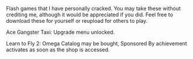 Flash games that I have personally cracked. You may take these without crediting me, although it would be appreciated if you did. Feel free to download these for yourself or reupload for others to play.

Ace Gangster Taxi:
Upgrade menu unlocked.

Learn to Fly 2:
Omega Catalog may be bought, Sponsored By achievement activates as soon as the shop is accessed.
